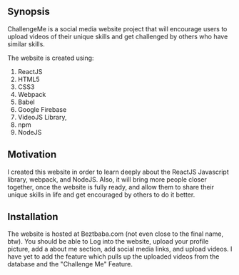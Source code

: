 ## Synopsis

ChallengeMe is a social media website project that will encourage users to upload videos of their unique skills and get challenged by others who have similar skills. 

The website is created using: 
1. ReactJS
2. HTML5
3. CSS3
4. Webpack
5. Babel
6. Google Firebase
7. VideoJS Library,
8. npm
9. NodeJS


## Motivation

I created this website in order to learn deeply about the ReactJS Javascript library, webpack, and NodeJS. Also, it will bring more people closer together, once the website is fully ready, and allow them
to share their unique skills in life and get encouraged by others to do it better. 

## Installation

The website is hosted at Beztbaba.com (not even close to the final name, btw). You should be able to Log into the website, upload your profile picture, add a about me section, add social media links, and upload videos. 
I have yet to add the feature which pulls up the uploaded videos from the database and the "Challenge Me" Feature. 

